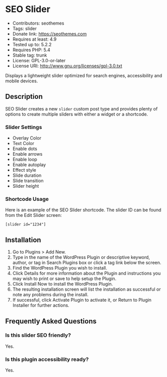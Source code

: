 # SEO Slider
* Contributors: seothemes
* Tags: slider
* Donate link: https://seothemes.com
* Requires at least: 4.9
* Tested up to: 5.2.2
* Requires PHP: 5.4
* Stable tag: trunk
* License: GPL-3.0-or-later
* License URI: http://www.gnu.org/licenses/gpl-3.0.txt

Displays a lightweight slider optimized for search engines, accessibility and mobile devices.

## Description
SEO Slider creates a new `slider` custom post type and provides plenty of options to create multiple sliders with either a widget or a shortcode.

### Slider Settings
* Overlay Color
* Text Color
* Enable dots
* Enable arrows
* Enable loop
* Enable autoplay
* Effect style
* Slide duration
* Slide transition
* Slider height

### Shortcode Usage
Here is an example of the SEO Slider shortcode. The slider ID can be found from the Edit Slider screen:

`[slider id="1234"]`

## Installation
1. Go to Plugins > Add New.
2. Type in the name of the WordPress Plugin or descriptive keyword, author, or tag in Search Plugins box or click a tag link below the screen.
3. Find the WordPress Plugin you wish to install.
4. Click Details for more information about the Plugin and instructions you may wish to print or save to help setup the Plugin.
5. Click Install Now to install the WordPress Plugin.
6. The resulting installation screen will list the installation as successful or note any problems during the install.
7. If successful, click Activate Plugin to activate it, or Return to Plugin Installer for further actions.

## Frequently Asked Questions

### Is this slider SEO friendly?
Yes.

### Is this plugin accessibility ready?
Yes.
